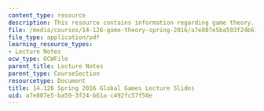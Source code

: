 ```yaml
---
content_type: resource
description: This resource contains information regarding game theory.
file: /media/courses/14-126-game-theory-spring-2016/a7e807e5ba593f24b61ac492fc57f50e_MIT14_126S16_globalgames.pdf
file_type: application/pdf
learning_resource_types:
- Lecture Notes
ocw_type: OCWFile
parent_title: Lecture Notes
parent_type: CourseSection
resourcetype: Document
title: 14.126 Spring 2016 Global Games Lecture Slides
uid: a7e807e5-ba59-3f24-b61a-c492fc57f50e
---
```

